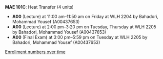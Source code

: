 **MAE 101C**: Heat Transfer (4 units)

- **A00** (Lecture) at 11:00 am–11:50 am on Friday at WLH 2204 by Bahadori, Mohammad Yousef (A00437653)
- **A00** (Lecture) at 2:00 pm–3:20 pm on Tuesday, Thursday at WLH 2205 by Bahadori, Mohammad Yousef (A00437653)
- **A00** (Final Exam) at 3:00 pm–5:59 pm on Tuesday at WLH 2205 by Bahadori, Mohammad Yousef (A00437653)

[Enrollment numbers over time](./MAE101C.tsv)
